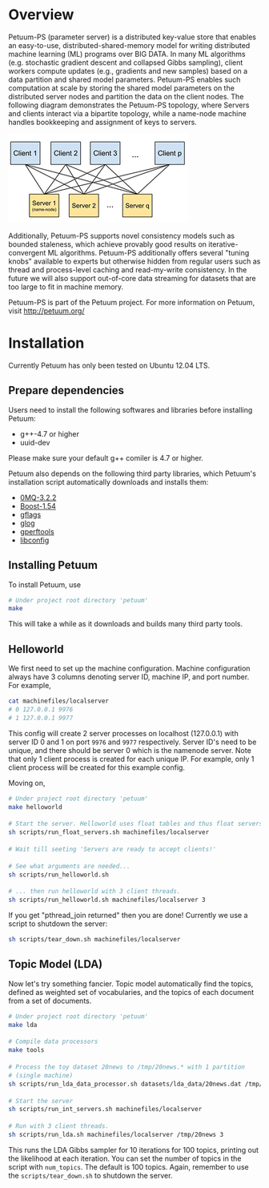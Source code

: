# Overview

Petuum-PS (parameter server) is a distributed key-value store that enables an
easy-to-use, distributed-shared-memory model for writing distributed machine
learning (ML) programs over BIG DATA. In many ML algorithms (e.g. stochastic
gradient descent and collapsed Gibbs sampling), client workers compute updates
(e.g., gradients and new samples) based on a data partition and shared model
parameters. Petuum-PS enables such computation at scale by storing the shared
model parameters on the distributed server nodes and partition the data on the
client nodes. The following diagram demonstrates the Petuum-PS topology, where
Servers and clients interact via a bipartite topology, while a name-node
machine handles bookkeeping and assignment of keys to servers.

![Alt text](./docs/img/petuum-ps.jpg)

Additionally, Petuum-PS supports novel consistency models such as bounded
staleness, which achieve provably good results on iterative-convergent ML
algorithms. Petuum-PS additionally offers several "tuning knobs" available
to experts but otherwise hidden from regular users such as thread and
process-level caching and read-my-write consistency. In the future we will
also support out-of-core data streaming for datasets that are too large to fit
in machine memory.

Petuum-PS is part of the Petuum project. For more information on Petuum, visit
http://petuum.org/

# Installation

Currently Petuum has only been tested on Ubuntu 12.04 LTS. 

## Prepare dependencies

Users need to install the following softwares and libraries before installing 
Petuum:

* g++-4.7 or higher
* uuid-dev

Please make sure your default g++ comiler is 4.7 or higher.

Petuum also depends on the following third party libraries, which Petuum's 
installation script automatically downloads and installs them:

* [0MQ-3.2.2](http://zeromq.org/)
* [Boost-1.54](http://www.boost.org/)
* [gflags](https://code.google.com/p/gflags/)
* [glog](https://code.google.com/p/google-glog/)
* [gperftools](https://code.google.com/p/gperftools/)
* [libconfig](http://www.hyperrealm.com/libconfig/)

## Installing Petuum
To install Petuum, use

``` sh
# Under project root directory 'petuum'
make
```

This will take a while as it downloads and builds many third party tools.

## Helloworld

We first need to set up the machine configuration. Machine configuration
always have 3 columns denoting server ID, machine IP, and port number. For
example,

``` sh
cat machinefiles/localserver
# 0 127.0.0.1 9976
# 1 127.0.0.1 9977
```

This config will create 2 server processes on localhost (127.0.0.1) with
server ID 0 and 1 on port `9976` and `9977` respectively. Server ID's need to
be unique, and there should be server 0 which is the namenode server. Note
that only 1 client process is created for each unique IP. For example, only 1
client process will be created for this example config.

Moving on,

``` sh
# Under project root directory 'petuum'
make helloworld

# Start the server. Helloworld uses float tables and thus float servers.
sh scripts/run_float_servers.sh machinefiles/localserver

# Wait till seeting 'Servers are ready to accept clients!'

# See what arguments are needed...
sh scripts/run_helloworld.sh

# ... then run helloworld with 3 client threads.
sh scripts/run_helloworld.sh machinefiles/localserver 3
```

If you get "pthread_join returned" then you are done! Currently we use a
script to shutdown the server:

``` sh
sh scripts/tear_down.sh machinefiles/localserver
```

## Topic Model (LDA)

Now let's try something fancier. Topic model automatically find the topics,
defined as weighted set of vocabularies, and the topics of each document from
a set of documents.

``` sh
# Under project root directory 'petuum'
make lda

# Compile data processors
make tools

# Process the toy dataset 20news to /tmp/20news.* with 1 partition 
# (single machine)
sh scripts/run_lda_data_processor.sh datasets/lda_data/20news.dat /tmp/20news 1

# Start the server
sh scripts/run_int_servers.sh machinefiles/localserver

# Run with 3 client threads.
sh scripts/run_lda.sh machinefiles/localserver /tmp/20news 3
```

This runs the LDA Gibbs sampler for 10 iterations for 100 topics, printing out
the likelihood at each iteration. You can set the number of topics in the
script with `num_topics`. The default is 100 topics. Again, remember to use the
`scripts/tear_down.sh` to shutdown the server.
